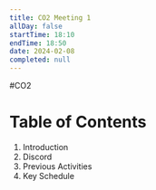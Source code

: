 ```yaml
---
title: CO2 Meeting 1
allDay: false
startTime: 18:10
endTime: 18:50
date: 2024-02-08
completed: null
---
```

#CO2

# Table of Contents

1) Introduction
2) Discord
3) Previous Activities
4) Key Schedule

